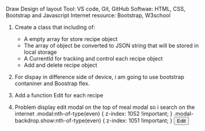 

Draw Design of layout
Tool: VS code, Git, GitHub
Softwae: HTML, CSS, Bootstrap and Javascript
Internet resource: Bootstrap, W3school

1. Create a class that including of:
    - A empty array for store recipe object 
    - The array of object be converted to JSON string that will be stored in local storage
    - A CurrentId for tracking and control each recipe object
    -  Add and delete recipe object 

2. For dispay in difference side of  device, i am going to use bootstrap contaniner and Boostrap flex.

3. Add a function Edit for each recipe

4. Problem display edit modal on the top of meal modal so i search on the internet
                .modal:nth-of-type(even) {
                z-index: 1052 !important;
                }
                .modal-backdrop.show:nth-of-type(even) {
                z-index: 1051 !important;
                }
                <button class="btn btn-outline-success editBtn" type="button" data-bs-toggle="modal" data-bs-target="#exampleModalAA" data-bs-dismiss="modal">Edit</button>

